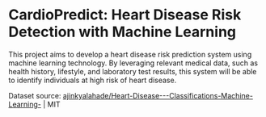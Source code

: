 
# CardioPredict: Heart Disease Risk Detection with Machine Learning

This project aims to develop a heart disease risk prediction system using machine learning technology. By leveraging relevant medical data, such as health history, lifestyle, and laboratory test results, this system will be able to identify individuals at high risk of heart disease.

Dataset source: [ajinkyalahade/Heart-Disease---Classifications-Machine-Learning-](https://github.com/ajinkyalahade/Heart-Disease---Classifications-Machine-Learning-) | MIT
